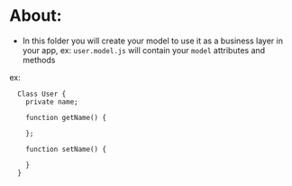 # About:

- In this folder you will create your model to use it as a business layer in your app, ex: `user.model.js` will contain your `model` attributes and methods

ex:

```
  Class User {
    private name;

    function getName() {

    };

    function setName() {

    }
  }
```
